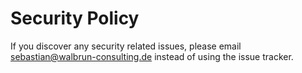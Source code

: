 # Security Policy

If you discover any security related issues, please email sebastian@walbrun-consulting.de instead of using the issue tracker.
